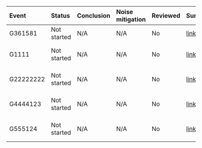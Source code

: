 | Event     | Status      | Conclusion   | Noise mitigation   | Reviewed   | Summary                                              | Contact person                                         |
|:----------|:------------|:-------------|:-------------------|:-----------|:-----------------------------------------------------|:-------------------------------------------------------|
| G361581   | Not started | N/A          | N/A                | No         | [link](https://dqr.updateMe.com/summaries/G361581)   | Liz Truss ([email](mailto:liz.truss@ligo.org))         |
| G1111     | Not started | N/A          | N/A                | No         | [link](https://dqr.updateMe.com/summaries/G1111)     | David Cameron ([email](mailto:david.cameron@ligo.org)) |
| G22222222 | Not started | N/A          | N/A                | No         | [link](https://dqr.updateMe.com/summaries/G22222222) | John Major ([email](mailto:john.major@ligo.org))       |
| G4444123  | Not started | N/A          | N/A                | No         | [link](https://dqr.updateMe.com/summaries/G4444123)  | Tony Blair ([email](mailto:tony.blair@ligo.org))       |
| G555124   | Not started | N/A          | N/A                | No         | [link](https://dqr.updateMe.com/summaries/G555124)   | Gordon Brown ([email](mailto:gordon.brown@ligo.org))   |